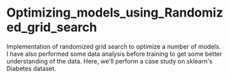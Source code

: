 # Optimizing_models_using_Randomized_grid_search
Implementation of randomized grid search to optimize a number of models. I have also performed some data analysis before training to get some better understanding of the data. Here, we'll perform a case study on sklearn's Diabetes dataset.
